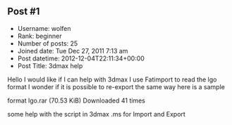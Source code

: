 ## Post #1
- Username: wolfen
- Rank: beginner
- Number of posts: 25
- Joined date: Tue Dec 27, 2011 7:13 am
- Post datetime: 2012-12-04T22:11:34+00:00
- Post Title: 3dmax help

Hello I would like if I can help with 3dmax
I use Fatimport
to read the lgo format
I wonder if it is possible to re-export the same way
here is a sample


 format lgo.rar
(70.53 KiB) Downloaded 41 times



some help with the script in 3dmax .ms
for Import and Export

